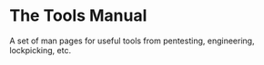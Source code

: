 # The Tools Manual

A set of man pages for useful tools from pentesting, engineering, lockpicking, etc.
